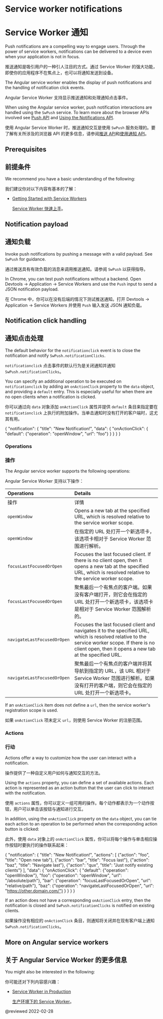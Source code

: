 # Service worker notifications

# Service Worker 通知

Push notifications are a compelling way to engage users.
Through the power of service workers, notifications can be delivered to a device even when your application is not in focus.

推送通知是吸引用户的一种引人注目的方式。通过 Service Worker 的强大功能，即使你的应用程序不在焦点上，也可以将通知发送到设备。

The Angular service worker enables the display of push notifications and the handling of notification click events.

Angular Service Worker 支持显示推送通知和处理通知点击事件。

<div class="alert is-helpful">

When using the Angular service worker, push notification interactions are handled using the `SwPush` service.
To learn more about the browser APIs involved see [Push API](https://developer.mozilla.org/docs/Web/API/Push_API) and [Using the Notifications API](https://developer.mozilla.org/docs/Web/API/Notifications_API/Using_the_Notifications_API).

使用 Angular Service Worker 时，推送通知交互是使用 `SwPush` 服务处理的。要了解有关所涉及的浏览器 API 的更多信息，请参阅[推送 API](https://developer.mozilla.org/docs/Web/API/Push_API)和[使用通知 API](https://developer.mozilla.org/docs/Web/API/Notifications_API/Using_the_Notifications_API)。

</div>

## Prerequisites

## 前提条件

We recommend you have a basic understanding of the following:

我们建议你对以下内容有基本的了解：

* [Getting Started with Service Workers](guide/service-worker-getting-started)

  [Service Worker 快速上手](guide/service-worker-getting-started)。

## Notification payload

## 通知负载

Invoke push notifications by pushing a message with a valid payload.
See `SwPush` for guidance.

通过推送具有有效负载的消息来调用推送通知。请参阅 `SwPush` 以获得指导。

<div class="alert is-helpful">

In Chrome, you can test push notifications without a backend.
Open Devtools -> Application -> Service Workers and use the `Push` input to send a JSON notification payload.

在 Chrome 中，你可以在没有后端的情况下测试推送通知。打开 Devtools -> Application -> Service Workers 并使用 `Push` 输入发送 JSON 通知负载。

</div>

## Notification click handling

## 通知点击处理

The default behavior for the `notificationclick` event is to close the notification and notify `SwPush.notificationClicks`.

`notificationclick` 点击事件的默认行为是关闭通知并通知 `SwPush.notificationClicks`。

You can specify an additional operation to be executed on `notificationclick` by adding an `onActionClick` property to the `data` object, and providing a `default` entry.
This is especially useful for when there are no open clients when a notification is clicked.

你可以通过向 `data` 对象添加 `onActionClick` 属性并提供 `default` 条目来指定要在 `notificationclick` 上执行的附加操作。当单击通知时没有打开的客户端时，这尤其有用。

<code-example format="json" language="json">

{
  "notification": {
    "title": "New Notification!",
    "data": {
      "onActionClick": {
        "default": {"operation": "openWindow", "url": "foo"}
      }
    }
  }
}

</code-example>

### Operations

### 操作

The Angular service worker supports the following operations:

Angular Service Worker 支持以下操作：

| Operations | Details |
| :--------- | :------ |
| 操作 | 详情 |
| `openWindow` | Opens a new tab at the specified URL, which is resolved relative to the service worker scope. |
| `openWindow` | 在指定的 URL 处打开一个新选项卡，该选项卡相对于 Service Worker 范围进行解析。|
| `focusLastFocusedOrOpen` | Focuses the last focused client. If there is no client open, then it opens a new tab at the specified URL, which is resolved relative to the service worker scope. |
| `focusLastFocusedOrOpen` | 聚焦最后一个有焦点的客户端。如果没有客户端打开，则它会在指定的 URL 处打开一个新选项卡，该选项卡是相对于 Service Worker 范围解析的。|
| `navigateLastFocusedOrOpen` | Focuses the last focused client and navigates it to the specified URL, which is resolved relative to the service worker scope. If there is no client open, then it opens a new tab at the specified URL. |
| `navigateLastFocusedOrOpen` | 聚焦最后一个有焦点的客户端并将其导航到指定的 URL，该 URL 相对于 Service Worker 范围进行解析。如果没有打开的客户端，则它会在指定的 URL 处打开一个新选项卡。|

<div class="alert is-important">

If an `onActionClick` item does not define a `url`, then the service worker's registration scope is used.

如果 `onActionClick` 项未定义 `url`，则使用 Service Worker 的注册范围。

</div>

### Actions

### 行动

Actions offer a way to customize how the user can interact with a notification.

操作提供了一种自定义用户如何与通知交互的方法。

Using the `actions` property, you can define a set of available actions.
Each action is represented as an action button that the user can click to interact with the notification.

使用 `actions` 属性，你可以定义一组可用的操作。每个动作都表示为一个动作按钮，用户可以单击该按钮与通知进行交互。

In addition, using the `onActionClick` property on the `data` object, you can tie each action to an operation to be performed when the corresponding action button is clicked:

此外，使用 `data` 对象上的 `onActionClick` 属性，你可以将每个操作与单击相应操作按钮时要执行的操作联系起来：

<code-example format="typescript" language="typescript">

{
  "notification": {
    "title": "New Notification!",
    "actions": [
      {"action": "foo", "title": "Open new tab"},
      {"action": "bar", "title": "Focus last"},
      {"action": "baz", "title": "Navigate last"},
      {"action": "qux", "title": "Just notify existing clients"}
    ],
    "data": {
      "onActionClick": {
        "default": {"operation": "openWindow"},
        "foo": {"operation": "openWindow", "url": "/absolute/path"},
        "bar": {"operation": "focusLastFocusedOrOpen", "url": "relative/path"},
        "baz": {"operation": "navigateLastFocusedOrOpen", "url": "https://other.domain.com/"}
      }
    }
  }
}

</code-example>

<div class="alert is-important">

If an action does not have a corresponding `onActionClick` entry, then the notification is closed and `SwPush.notificationClicks` is notified on existing clients.

如果操作没有相应的 `onActionClick` 条目，则通知将关闭并在现有客户端上通知 `SwPush.notificationClicks`。

</div>

## More on Angular service workers

## 关于 Angular Service Worker 的更多信息

You might also be interested in the following:

你可能还对下列内容感兴趣：

* [Service Worker in Production](guide/service-worker-devops)

  [生产环境下的 Service Worker](guide/service-worker-devops)。

<!-- links -->

<!-- external links -->

<!-- end links -->

@reviewed 2022-02-28
